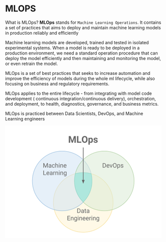 # MLOPS

What is MLOps?
**MLOps** stands for `Machine Learning Operations`. It contains a set of practices that aims to deploy and 
maintain machine learning models in production reliably and efficiently


Machine learning models are developed, trained and tested in isolated experimental systems. When a model is ready to 
be deployed in a production environment, we need a standard operation procedure that can deploy the model efficiently 
and then maintaining and monitoring the model, or even retrain the model.

MLOps is a set of best practices that seeks to increase automation and improve the efficiency of models during
the whole ml lifecycle, while also focusing on business and regulatory requirements.  
 
MLOps applies to the entire lifecycle - from integrating with model code development ( 
continuous integration/continuous delivery), orchestration, and deployment, to health, diagnostics, governance, 
and business metrics. 


MLOps is practiced between Data Scientists, DevOps, and Machine Learning engineers  

![ML_Ops_Venn_Diagram.svg](img/ML_Ops_Venn_Diagram.svg)